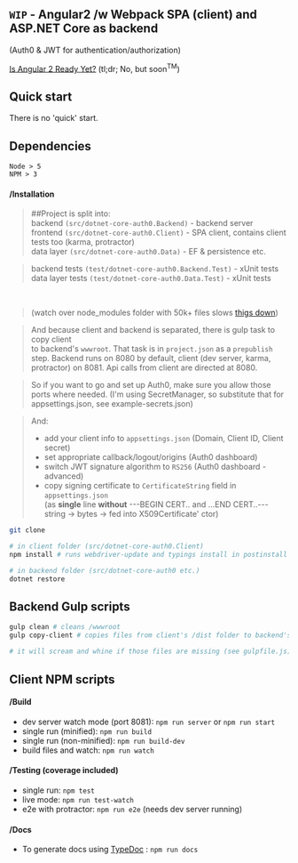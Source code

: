 ## `WIP` - Angular2 /w Webpack SPA (client) and ASP.NET Core as backend
(Auth0 & JWT for authentication/authorization)

[Is Angular 2 Ready Yet?](http://splintercode.github.io/is-angular-2-ready/) (tl;dr; No, but soon<sup>TM</sup>)

## Quick start
There is no 'quick' start.

## Dependencies

`Node > 5`</br>
`NPM > 3` 

#### /Installation

> ##Project is split into: </br>
> backend `(src/dotnet-core-auth0.Backend)` - backend server</br>
> frontend `(src/dotnet-core-auth0.Client)` - SPA client, contains client tests too (karma, protractor)</br>
> data layer `(src/dotnet-core-auth0.Data)` - EF & persistence etc.</br>

> backend tests `(test/dotnet-core-auth0.Backend.Test)` - xUnit tests</br>
> data layer tests `(test/dotnet-core-auth0.Data.Test)` - xUnit tests</br>
</br>

>(watch over node_modules folder with 50k+ files slows [thigs down](https://github.com/dotnet/cli/issues/3796))

> And because client and backend is separated, there is gulp task to copy client</br>
> to backend's `wwwroot`. That task is in `project.json` as a `prepublish` step.
> Backend runs on 8080 by default, client (dev server, karma, protractor) on 8081.
> Api calls from client are directed at 8080.


> So if you want to go and set up Auth0, make sure you allow those ports where needed.
  (I'm using SecretManager, so substitute that for appsettings.json, see example-secrets.json)

> And: </br>
>   
> * add your client info to `appsettings.json` (Domain, Client ID, Client secret)
> * set appropriate callback/logout/origins (Auth0 dashboard)
> * switch JWT signature algorithm to `RS256` (Auth0 dashboard - advanced)
> * copy signing certificate to `CertificateString` field in `appsettings.json`</br> 
>   (as <strong>single</strong> line <strong>without</strong> ---BEGIN CERT.. and  ...END CERT..---</br>
>    string -> bytes -> fed into X509Certificate' ctor)

```bash
git clone

# in client folder (src/dotnet-core-auth0.Client)
npm install # runs webdriver-update and typings install in postinstall script

# in backend folder (src/dotnet-core-auth0 etc.)
dotnet restore 
```

## Backend Gulp scripts
```bash
gulp clean # cleans /wwwroot
gulp copy-client # copies files from client's /dist folder to backend's /wwwroot

# it will scream and whine if those files are missing (see gulpfile.js)  
```

## Client NPM scripts

#### /Build

* dev server watch mode (port 8081): `npm run server` or `npm run start`
* single run (minified): `npm run build`
* single run (non-minified): `npm run build-dev`
* build files and watch: `npm run watch`


#### /Testing (coverage included)

* single run: `npm test`
* live mode: `npm run test-watch`
* e2e with protractor: `npm run e2e` (needs dev server running)


#### /Docs
* To generate docs using [TypeDoc](http://typedoc.io/) :
`npm run docs`

